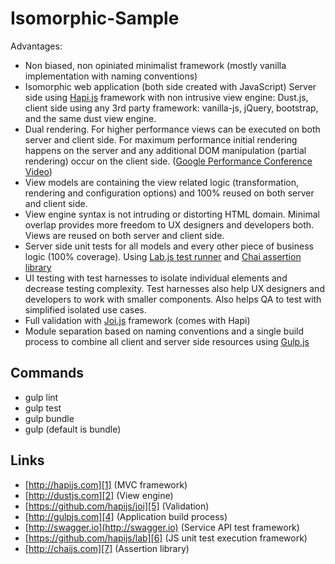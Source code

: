 # Isomorphic-Sample


Advantages:
- Non biased, non opiniated minimalist framework (mostly vanilla implementation with naming conventions) 
- Isomorphic web application (both side created with JavaScript) Server side using [Hapi.js][1] framework with non intrusive view engine: Dust.js, client side using any 3rd party framework: vanilla-js, jQuery, bootstrap, and the same dust view engine.
- Dual rendering. For higher performance views can be executed on both server and client side. For maximum performance initial rendering happens on the server and any additional DOM manipulation (partial rendering) occur on the client side. ([Google Performance Conference Video][3])
- View models are containing the view related logic (transformation, rendering and configuration options) and 100% reused on both server and client side.
- View engine syntax is not intruding or distorting HTML domain. Minimal overlap provides more freedom to UX designers and developers both. Views are reused on both server and client side.
- Server side unit tests for all models and every other piece of business logic (100% coverage). Using [Lab.js test runner][6] and [Chai assertion library][7]
- UI testing with test harnesses to isolate individual elements and decrease testing complexity. Test harnesses also help UX designers and developers to work with smaller components. Also helps QA to test with simplified isolated use cases.
- Full validation with [Joi.js][5] framework (comes with Hapi) 
- Module separation based on naming conventions and a single build process to combine all client and server side resources using [Gulp.js][4]

## Commands

* gulp lint
* gulp test
* gulp bundle
* gulp (default is bundle)

## Links
- [http://hapijs.com][1] (MVC framework)
- [http://dustjs.com][2] (View engine)
- [https://github.com/hapijs/joi][5] (Validation)
- [http://gulpjs.com][4] (Application build process)
- [http://swagger.io](http://swagger.io) (Service API test framework)
- [https://github.com/hapijs/lab][6] (JS unit test execution framework)
- [http://chaijs.com][7] (Assertion library)


[1]:http://hapijs.com
[2]:http://dustjs.com
[3]:https://www.youtube.com/watch?v=VKTWdaupft0&feature=youtu.be&t=14m28s
[4]:http://gulpjs.com
[5]:https://github.com/hapijs/joi
[6]:https://github.com/hapijs/lab
[7]:http://chaijs.com
